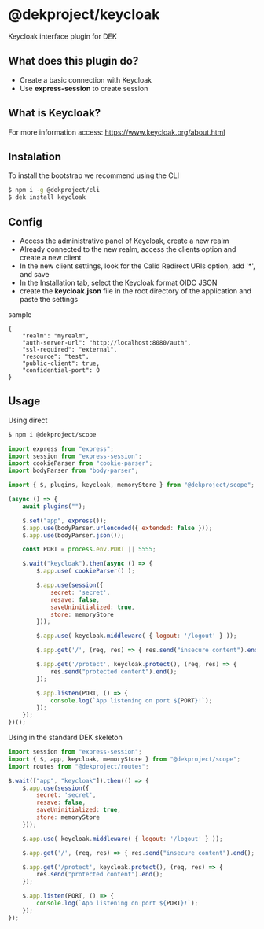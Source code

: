 # @dekproject/keycloak

Keycloak interface plugin for DEK

## What does this plugin do?

* Create a basic connection with Keycloak
* Use **express-session** to create session

## What is Keycloak?

For more information access: https://www.keycloak.org/about.html

## Instalation

To install the bootstrap we recommend using the CLI

```bash
$ npm i -g @dekproject/cli
$ dek install keycloak
```

## Config

* Access the administrative panel of Keycloak, create a new realm
* Already connected to the new realm, access the clients option and create a new client
* In the new client settings, look for the Calid Redirect URIs option, add '*', and save
* In the Installation tab, select the Keycloak format OIDC JSON
* create the **keycloak.json** file in the root directory of the application and paste the settings

sample
```
{
    "realm": "myrealm",
    "auth-server-url": "http://localhost:8080/auth",
    "ssl-required": "external",
    "resource": "test",
    "public-client": true,
    "confidential-port": 0
}
```

## Usage

Using direct

```bash
$ npm i @dekproject/scope
```

```js
import express from "express";
import session from "express-session";
import cookieParser from "cookie-parser";
import bodyParser from "body-parser";

import { $, plugins, keycloak, memoryStore } from "@dekproject/scope";

(async () => {
    await plugins("");

    $.set("app", express());
    $.app.use(bodyParser.urlencoded({ extended: false }));
    $.app.use(bodyParser.json());

    const PORT = process.env.PORT || 5555;

    $.wait("keycloak").then(async () => {
        $.app.use( cookieParser() );

        $.app.use(session({
            secret: 'secret',
            resave: false,
            saveUninitialized: true,
            store: memoryStore
        }));

        $.app.use( keycloak.middleware( { logout: '/logout' } ));

        $.app.get('/', (req, res) => { res.send("insecure content").end(); });

        $.app.get('/protect', keycloak.protect(), (req, res) => {
            res.send("protected content").end();
        });

        $.app.listen(PORT, () => {
            console.log(`App listening on port ${PORT}!`);
        });
    });
})();
```

Using in the standard DEK skeleton
```js
import session from "express-session";
import { $, app, keycloak, memoryStore } from "@dekproject/scope";
import routes from "@dekproject/routes";

$.wait(["app", "keycloak"]).then(() => {
    $.app.use(session({
        secret: 'secret',
        resave: false,
        saveUninitialized: true,
        store: memoryStore
    }));

    $.app.use( keycloak.middleware( { logout: '/logout' } ));

    $.app.get('/', (req, res) => { res.send("insecure content").end(); });

    $.app.get('/protect', keycloak.protect(), (req, res) => {
        res.send("protected content").end();
    });

    $.app.listen(PORT, () => {
        console.log(`App listening on port ${PORT}!`);
    });
});
```
